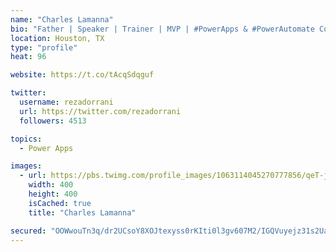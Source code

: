 ```yaml
---
name: "Charles Lamanna"
bio: "Father | Speaker | Trainer | MVP | #PowerApps & #PowerAutomate Community Super User | YouTuber Right-pointing triangle http://youtube.com/c/rezadorrani | Learn - Share - Clockwise rightwards and leftwards open circle arrows"
location: Houston, TX
type: "profile"
heat: 96

website: https://t.co/tAcqSdqguf

twitter:
  username: rezadorrani
  url: https://twitter.com/rezadorrani
  followers: 4513

topics:
  - Power Apps

images:
  - url: https://pbs.twimg.com/profile_images/1063114045270777856/qeT-jpWr_400x400.jpg
    width: 400
    height: 400
    isCached: true
    title: "Charles Lamanna"

secured: "OOWwouTn3q/dr2UCsoY8XOJtexyss0rKIti0l3gv607M2/IGQVuyejz31s2UaJtd9Vuu6D3SY9pF9wqZAwo5ggS0xZVjKfN2Xx3I/K2WCA0D4ztnIinQjgRc3XlIxNFb0GCNI2mJQs8SDT29igjctNRgrI9K33hNBJcCC//WOodbrCvz6qeQXvWzr/0fqK9eZe5POF3c7XofDzHpom6CiAE/eqbxNNZUmJz5Q2BND6cAuIG8RKWDOCGnXYEHg7V9o/Rf10DLKiPRQJDEzyea7Dhro4eVUS3srX/b2OMv6/lyOmCsstklKRt1ZShcGxM8IpDPaBMkl24jM5NWzoaaat7QXg8cvLZpWEQwtaaUh/hEjk3Vm0ZWzY4SYAdZz7kRat+Y3j9ZPEGFXLpgZ1PcRfbz0TgbgyFtFg8tFCo9s6A=;F9cbmxKxMJLpjztD3eb+3Q=="
---
```


